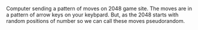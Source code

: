 Computer sending a pattern of moves on 2048 game site.
The moves are in a pattern of arrow keys on your keybpard. But, as the 2048 starts with random positions of number so we can call these moves pseudorandom.
